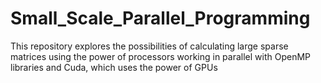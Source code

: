 # Small_Scale_Parallel_Programming
This repository explores the possibilities of calculating large sparse matrices using the power of processors working in parallel with OpenMP libraries and Cuda, which uses the power of GPUs
